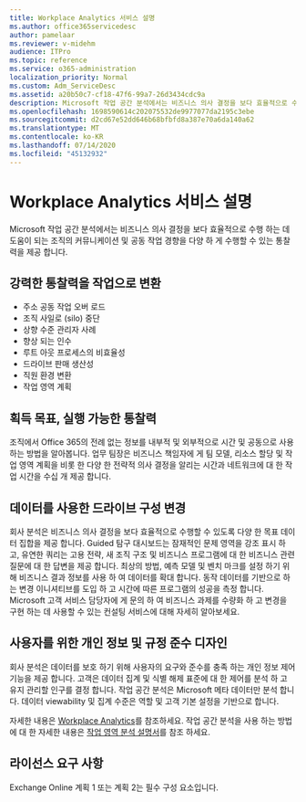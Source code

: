 ```yaml
---
title: Workplace Analytics 서비스 설명
ms.author: office365servicedesc
author: pamelaar
ms.reviewer: v-midehm
audience: ITPro
ms.topic: reference
ms.service: o365-administration
localization_priority: Normal
ms.custom: Adm_ServiceDesc
ms.assetid: a20b50c7-cf18-47f6-99a7-26d3434cdc9a
description: Microsoft 작업 공간 분석에서는 비즈니스 의사 결정을 보다 효율적으로 수행 하는 데 도움이 되는 조직의 커뮤니케이션 및 공동 작업 경향을 다양 하 게 수행할 수 있는 통찰력을 제공 합니다.
ms.openlocfilehash: 1698590614c202075532de9977077da2195c3ebe
ms.sourcegitcommit: d2cd67e52dd646b68bfbfd8a387e70a6da140a62
ms.translationtype: MT
ms.contentlocale: ko-KR
ms.lasthandoff: 07/14/2020
ms.locfileid: "45132932"
---
```

# <a name="workplace-analytics-service-description"></a>Workplace Analytics 서비스 설명

Microsoft 작업 공간 분석에서는 비즈니스 의사 결정을 보다 효율적으로 수행 하는 데 도움이 되는 조직의 커뮤니케이션 및 공동 작업 경향을 다양 하 게 수행할 수 있는 통찰력을 제공 합니다.

## <a name="transform-unprecedented-insights-into-action"></a>강력한 통찰력을 작업으로 변환

* 주소 공동 작업 오버 로드
* 조직 사일로 (silo) 중단
* 상향 수준 관리자 사례
* 향상 되는 인수
* 루트 아웃 프로세스의 비효율성
* 드라이브 판매 생산성
* 직원 환경 변환
* 작업 영역 계획

## <a name="gain-objective-actionable-insights"></a>획득 목표, 실행 가능한 통찰력

조직에서 Office 365의 전례 없는 정보를 내부적 및 외부적으로 시간 및 공동으로 사용 하는 방법을 알아봅니다. 업무 팀장은 비즈니스 책임자에 게 팀 모델, 리소스 할당 및 작업 영역 계획을 비롯 한 다양 한 전략적 의사 결정을 알리는 시간과 네트워크에 대 한 작업 시간을 수십 개 제공 합니다.

## <a name="drive-organizational-change-with-data"></a>데이터를 사용한 드라이브 구성 변경

회사 분석은 비즈니스 의사 결정을 보다 효율적으로 수행할 수 있도록 다양 한 목표 데이터 집합을 제공 합니다. Guided 탐구 대시보드는 잠재적인 문제 영역을 강조 표시 하 고, 유연한 쿼리는 고용 전략, 새 조직 구조 및 비즈니스 프로그램에 대 한 비즈니스 관련 질문에 대 한 답변을 제공 합니다. 최상의 방법, 예측 모델 및 벤치 마크를 설정 하기 위해 비즈니스 결과 정보를 사용 하 여 데이터를 확대 합니다. 동작 데이터를 기반으로 하는 변경 이니셔티브를 도입 하 고 시간에 따른 프로그램의 성공을 측정 합니다. Microsoft 고객 서비스 담당자에 게 문의 하 여 비즈니스 과제를 수량화 하 고 변경을 구현 하는 데 사용할 수 있는 컨설팅 서비스에 대해 자세히 알아보세요.

## <a name="privacy-and-compliance-designed-for-you"></a>사용자를 위한 개인 정보 및 규정 준수 디자인

회사 분석은 데이터를 보호 하기 위해 사용자의 요구와 준수를 충족 하는 개인 정보 제어 기능을 제공 합니다. 고객은 데이터 집계 및 식별 해제 표준에 대 한 제어를 분석 하 고 유지 관리할 인구를 결정 합니다. 작업 공간 분석은 Microsoft 메타 데이터만 분석 합니다. 데이터 viewability 및 집계 수준은 역할 및 고객 기본 설정을 기반으로 합니다.

자세한 내용은 [Workplace Analytics](https://go.microsoft.com/fwlink/?linkid=852492)를 참조하세요. 작업 공간 분석을 사용 하는 방법에 대 한 자세한 내용은 [작업 영역 분석 설명서](https://docs.microsoft.com/workplace-analytics/)를 참조 하세요.
  
## <a name="licensing-requirements"></a>라이선스 요구 사항

Exchange Online 계획 1 또는 계획 2는 필수 구성 요소입니다.
